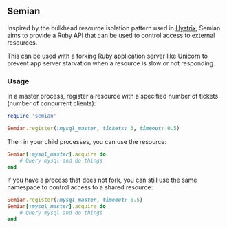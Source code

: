 ## Semian

Inspired by the bulkhead resource isolation pattern used in [Hystrix](https://github.com/Netflix/Hystrix/wiki/How-it-Works#Isolation), Semian aims to provide a Ruby API that can be used to control access to external resources.

This can be used with a forking Ruby application server like Unicorn to prevent app server starvation when a resource is slow or not responding.

### Usage

In a master process, register a resource with a specified number of tickets (number of concurrent clients):
```ruby
require 'semian'

Semian.register(:mysql_master, tickets: 3, timeout: 0.5)
```

Then in your child processes, you can use the resource:
```ruby
Semian[:mysql_master].acquire do
	# Query mysql and do things
end
```

If you have a process that does not fork, you can still use the same namespace to control access to a shared resource:
```ruby
Semian.register(:mysql_master, timeout: 0.5)
Semian[:mysql_master].acquire do
	# Query mysql and do things
end
```
